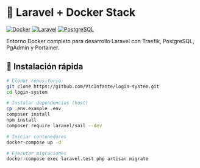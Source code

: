# 🐳 Laravel + Docker Stack

[![Docker](https://img.shields.io/badge/Docker-20.10%2B-blue?logo=docker)](https://www.docker.com/)
[![Laravel](https://img.shields.io/badge/Laravel-10%2B-red?logo=laravel)](https://laravel.com/)
[![PostgreSQL](https://img.shields.io/badge/PostgreSQL-17-blue?logo=postgresql)](https://www.postgresql.org/)

Entorno Docker completo para desarrollo Laravel con Traefik, PostgreSQL, PgAdmin y Portainer.

## 🚀 Instalación rápida

```bash
# Clonar repositorio
git clone https://github.com/VicInfante/login-system.git
cd login-system

# Instalar dependencias (host)
cp .env.example .env
composer install
npm install
composer require laravel/sail --dev

# Iniciar contenedores
docker-compose up -d

# Ejecutar migraciones
docker-compose exec laravel.test php artisan migrate

